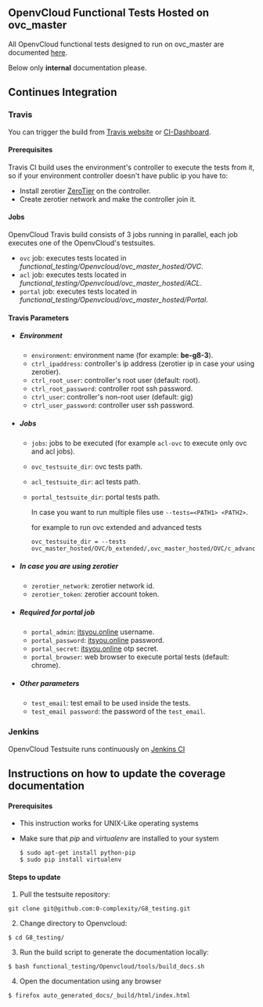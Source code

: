 ## OpenvCloud Functional Tests Hosted on ovc_master

All OpenvCloud functional tests designed to run on ovc_master are documented [here](/docs/functional/openvcloud/ovc_master_hosted/ovc_master_hosted.md).

Below only **internal** documentation please.

## Continues Integration

### Travis
You can trigger the build from [Travis website](https://travis-ci.org/0-complexity/G8_testing) or [CI-Dashboard](https://travis-dash.gig.tech/).

#### Prerequisites
Travis CI build uses the environment's controller to execute the tests from it, so if your environment controller doesn't have public ip you have to:
- Install zerotier [ZeroTier](zerotier.com/network) on the controller.
- Create zerotier network and make the controller join it.

#### Jobs
OpenvCloud Travis build consists of 3 jobs running in parallel, each job executes one of the OpenvCloud's testsuites.
- ```ovc``` job: executes tests located in *functional_testing/Openvcloud/ovc_master_hosted/OVC*.
- ```acl``` job: executes tests located in *functional_testing/Openvcloud/ovc_master_hosted/ACL*.
- ```portal``` job: executes tests located in *functional_testing/Openvcloud/ovc_master_hosted/Portal*.

#### Travis Parameters
- ##### Environment
  - ```environment```: environment name (for example: **be-g8-3**).
  - ```ctrl_ipaddress```: controller's ip address (zerotier ip in case your using zerotier).
  - ```ctrl_root_user```: controller's root user (default: root).
  - ```ctrl_root_password```: controller root ssh password.
  - ```ctrl_user```: controller's non-root user (default: gig)
  - ```ctrl_user_password```: controller user ssh password.

- ##### Jobs
  - ```jobs```: jobs to be executed (for example ```acl-ovc``` to execute only ovc and acl jobs).
  - ```ovc_testsuite_dir```: ovc tests path.
  - ```acl_testsuite_dir```: acl tests path.
  - ```portal_testsuite_dir```: portal tests path.

    In case you want to run multiple files use  ```--tests=<PATH1> <PATH2>```.

    for example to run ovc extended and advanced tests
    ```
    ovc_testsuite_dir = --tests ovc_master_hosted/OVC/b_extended/,ovc_master_hosted/OVC/c_advanced/
    ```

- ##### In case you are using zerotier
  - ```zerotier_network```: zerotier network id.
  - ```zerotier_token```: zerotier account token.

- ##### Required for portal job
  - ```portal_admin```: [itsyou.online](itsyou.online) username.
  - ```portal_password```: [itsyou.online](itsyou.online) password.
  - ```portal_secret```: [itsyou.online](itsyou.online) otp secret.
  - ```portal_browser```: web browser to execute portal tests (default: chrome).

- ##### Other parameters
  - ```test_email```: test email to be used inside the tests.
  - ```test_email password```: the password of the ```test_email```.


### Jenkins
OpenvCloud Testsuite runs continuously on [Jenkins CI](http://ci.codescalers.com/view/Integration%20Testing/)

## Instructions on how to update the coverage documentation

#### Prerequisites

* This instruction works for UNIX-Like operating systems
* Make sure that *pip* and *virtualenv* are installed to your system

    ```shell
    $ sudo apt-get install python-pip
    $ sudo pip install virtualenv
    ```


#### Steps to update

1. Pull the testsuite repository:

  ```
  git clone git@github.com:0-complexity/G8_testing.git
  ```

2. Change directory to Openvcloud:

  ```
  $ cd G8_testing/
  ```

3. Run the build script to generate the documentation locally:

  ```
  $ bash functional_testing/Openvcloud/tools/build_docs.sh
  ```

4. Open the documentation using any browser

  ```
  $ firefox auto_generated_docs/_build/html/index.html
  ```
